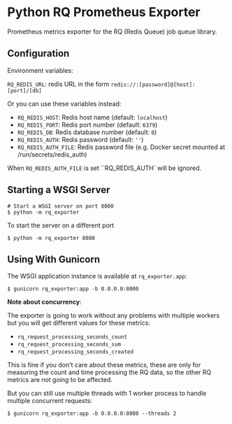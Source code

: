 # Python RQ Prometheus Exporter

Prometheus metrics exporter for the RQ (Redis Queue) job queue library.

## Configuration

Environment variables:

`RQ_REDIS_URL`: redis URL in the form `redis://:[password]@[host]:[port]/[db]`

Or you can use these variables instead:

* `RQ_REDIS_HOST`: Redis host name (default: `localhost`)
* `RQ_REDIS_PORT`: Redis port number (default: `6379`)
* `RQ_REDIS_DB`: Redis database number (default: `0`)
* `RQ_REDIS_AUTH`: Redis password (default: `''`)
* `RQ_REDIS_AUTH_FILE`: Redis password file (e.g. Docker secret mounted at /run/secrets/redis_auth)

When `RQ_REDIS_AUTH_FILE` is set ``RQ_REDIS_AUTH` will be ignored.

## Starting a WSGI Server

```console
# Start a WSGI server on port 8000
$ python -m rq_exporter
```

To start the server on a different port

```console
$ python -m rq_exporter 8080
```

## Using With Gunicorn

The WSGI application instance is available at `rq_exporter.app`:

```console
$ gunicorn rq_exporter:app -b 0.0.0.0:8000
```

**Note about concurrency**:

The exporter is going to work without any problems with multiple workers but you will get different values for these metrics:

* `rq_request_processing_seconds_count`
* `rq_request_processing_seconds_sum`
* `rq_request_processing_seconds_created`

This is fine if you don't care about these metrics, these are only for measuring the count and time processing the RQ data, so the other RQ metrics are not going to be affected.

But you can still use multiple threads with 1 worker process to handle multiple concurrent requests:

```console
$ gunicorn rq_exporter:app -b 0.0.0.0:8000 --threads 2
```
